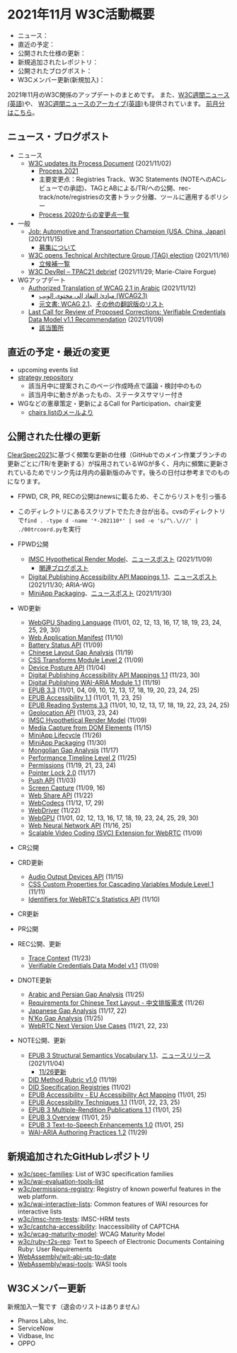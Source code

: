 # 2021年11月 W3C活動概要

- ニュース：
- 直近の予定：
- 公開された仕様の更新：
- 新規追加されたレポジトリ：
- 公開されたブログポスト：
- W3Cメンバー更新(新規加入)：

2021年11月のW3C関係のアップデートのまとめです。
また、[W3C週間ニュース(英語)](https://www.w3.org/News/Public/)や、
[W3C週間ニュースのアーカイブ(英語)](https://lists.w3.org/Archives/Public/w3c-announce/2021OctDec/subject.html)も提供されています。
[前月分はこちら](202110.md)。

## ニュース・ブログポスト

* ニュース
  * [W3C updates its Process Document](https://www.w3.org/blog/news/archives/9313) (2021/11/02)
    * [Process 2021](https://www.w3.org/2021/Process-20211102/)
    * 主要変更点：Registries Track、W3C Statements (NOTEへのACレビューでの承認)、TAGとABによる/TR/への公開、rec-track/note/registriesの文書トラック分離、ツールに適用するポリシー
    * [Process 2020からの変更点一覧](https://www.w3.org/2021/Process-20211102/#changes-2020)
* 一般
  * [Job: Automotive and Transportation Champion (USA, China, Japan)](https://www.w3.org/blog/news/archives/9330) (2021/11/15)
    * [募集について](https://www.w3.org/Consortium/Recruitment/#2021-automotive-champion)
  * [W3C opens Technical Architecture Group (TAG) election](https://www.w3.org/blog/news/archives/9338) (2021/11/16)
    * [立候補一覧](https://www.w3.org/2021/11/16-tag-nominations)
  * [W3C DevRel – TPAC21 debrief](https://www.w3.org/blog/2021/11/w3c-devrel-tpac21-debrief/) (2021/11/29; Marie-Claire Forgue)
* WGアップデート
  * [Authorized Translation of WCAG 2.1 in Arabic](https://www.w3.org/blog/news/archives/9327) (2021/11/12)
    * [مبادئ النفاذ إلى محتوى الويب (WCAG2.1)](https://www.w3.org/Translations/WCAG21-ar/)
    * [元文書: WCAG 2.1](https://www.w3.org/TR/2018/REC-WCAG21-20180605/)、[その他の翻訳版のリスト](https://www.w3.org/WAI/standards-guidelines/wcag/translations/)
  * [Last Call for Review of Proposed Corrections: Verifiable Credentials Data Model v1.1 Recommendation](https://www.w3.org/blog/news/archives/9324) (2021/11/09)
    * [該当箇所](https://www.w3.org/TR/2021/REC-vc-data-model-20211109/#dfn-credential)

## 直近の予定・最近の変更

* upcoming events list
* [strategy repository](https://github.com/w3c/strategy/issues)
  * 該当月中に提案されこのページ作成時点で議論・検討中のもの
  * 該当月中に動きがあったもの、ステータスサマリー付き
* WGなどの憲章策定・更新によるCall for Participation、chair変更
  * [chairs listのメールより](https://lists.w3.org/Archives/Member/chairs/)

## 公開された仕様の更新

[ClearSpec2021](https://github.com/w3c/tr-pages/blob/main/clearspec2021.md)に基づく頻繁な更新の仕様（GitHubでのメイン作業ブランチの更新ごとに/TR/を更新する）が採用されているWGが多く、月内に頻繁に更新されているためでリンク先は月内の最新版のみです。後ろの日付は参考までのものになります。

* FPWD, CR, PR, RECの公開はnewsに載るため、そこからリストを引っ張る
* このディレクトリにあるスクリプトでたたき台が出る。cvsのディレクトリで`find . -type d -name '*-202110*' | sed -e 's/^\.\///' | ./00trcoord.py`を実行

* FPWD公開
  * [IMSC Hypothetical Render Model](https://www.w3.org/TR/2021/WD-imsc-hrm-20211109/)、[ニュースポスト](https://www.w3.org/blog/news/archives/9318) (2021/11/09)
    * [関連ブログポスト](https://www.w3.org/blog/2021/08/keeping-the-complexity-of-imsc-documents-under-control/)
  * [Digital Publishing Accessibility API Mappings 1.1](https://www.w3.org/TR/2021/WD-dpub-aam-1.1-20211130/)、[ニュースポスト](https://www.w3.org/blog/news/archives/9349) (2021/11/30; ARIA-WG)
  * [MiniApp Packaging](https://www.w3.org/TR/2021/WD-miniapp-packaging-20211130/)、[ニュースポスト](https://www.w3.org/blog/news/archives/9346) (2021/11/30)
* WD更新
  * [WebGPU Shading Language](https://www.w3.org/TR/2021/WD-WGSL-20211130/) (11/01, 02, 12, 13, 16, 17, 18, 19, 23, 24, 25, 29, 30)
  * [Web Application Manifest](https://www.w3.org/TR/2021/WD-appmanifest-20211110/) (11/10)
  * [Battery Status API](https://www.w3.org/TR/2021/WD-battery-status-20211109/) (11/09)
  * [Chinese Layout Gap Analysis](https://www.w3.org/TR/2021/WD-clreq-gap-20211119/) (11/19)
  * [CSS Transforms Module Level 2](https://www.w3.org/TR/2021/WD-css-transforms-2-20211109/) (11/09)
  * [Device Posture API](https://www.w3.org/TR/2021/WD-device-posture-20211104/) (11/04)
  * [Digital Publishing Accessibility API Mappings 1.1](https://www.w3.org/TR/2021/WD-dpub-aam-1.1-20211130/) (11/23, 30)
  * [Digital Publishing WAI-ARIA Module 1.1](https://www.w3.org/TR/2021/WD-dpub-aria-1.1-20211119/) (11/19)
  * [EPUB 3.3](https://www.w3.org/TR/2021/WD-epub-33-20211125/) (11/01, 04, 09, 10, 12, 13, 17, 18, 19, 20, 23, 24, 25)
  * [EPUB Accessibility 1.1](https://www.w3.org/TR/2021/WD-epub-a11y-11-20211125/) (11/01, 11, 23, 25)
  * [EPUB Reading Systems 3.3](https://www.w3.org/TR/2021/WD-epub-rs-33-20211125/) (11/01, 10, 12, 13, 17, 18, 19, 22, 23, 24, 25)
  * [Geolocation API](https://www.w3.org/TR/2021/WD-geolocation-20211124/) (11/03, 23, 24)
  * [IMSC Hypothetical Render Model](https://www.w3.org/TR/2021/WD-imsc-hrm-20211109/) (11/09)
  * [Media Capture from DOM Elements](https://www.w3.org/TR/2021/WD-mediacapture-fromelement-20211115/) (11/15)
  * [MiniApp Lifecycle](https://www.w3.org/TR/2021/WD-miniapp-lifecycle-20211126/) (11/26)
  * [MiniApp Packaging](https://www.w3.org/TR/2021/WD-miniapp-packaging-20211130/) (11/30)
  * [Mongolian Gap Analysis](https://www.w3.org/TR/2021/WD-mong-gap-20211117/) (11/17)
  * [Performance Timeline Level 2](https://www.w3.org/TR/2021/WD-performance-timeline-2-20211125/) (11/25)
  * [Permissions](https://www.w3.org/TR/2021/WD-permissions-20211124/) (11/19, 21, 23, 24)
  * [Pointer Lock 2.0](https://www.w3.org/TR/2021/WD-pointerlock-2-20211117/) (11/17)
  * [Push API](https://www.w3.org/TR/2021/WD-push-api-20211103/) (11/03)
  * [Screen Capture](https://www.w3.org/TR/2021/WD-screen-capture-20211116/) (11/09, 16)
  * [Web Share API](https://www.w3.org/TR/2021/WD-web-share-20211122/) (11/22)
  * [WebCodecs](https://www.w3.org/TR/2021/WD-webcodecs-20211129/) (11/12, 17, 29)
  * [WebDriver](https://www.w3.org/TR/2021/WD-webdriver2-20211122/) (11/22)
  * [WebGPU](https://www.w3.org/TR/2021/WD-webgpu-20211130/) (11/01, 02, 12, 13, 16, 17, 18, 19, 23, 24, 25, 29, 30)
  * [Web Neural Network API](https://www.w3.org/TR/2021/WD-webnn-20211125/) (11/16, 25)
  * [Scalable Video Coding (SVC) Extension for WebRTC](https://www.w3.org/TR/2021/WD-webrtc-svc-20211109/) (11/09)
* CR公開
* CRD更新
  * [Audio Output Devices API](https://www.w3.org/TR/2021/CRD-audio-output-20211115/) (11/15)
  * [CSS Custom Properties for Cascading Variables Module Level 1](https://www.w3.org/TR/2021/CRD-css-variables-1-20211111/) (11/11)
  * [Identifiers for WebRTC's Statistics API](https://www.w3.org/TR/2021/CRD-webrtc-stats-20211110/) (11/10)
* CR更新
* PR公開
* REC公開、更新
  * [Trace Context](https://www.w3.org/TR/2021/REC-trace-context-1-20211123/) (11/23)
  * [Verifiable Credentials Data Model v1.1](https://www.w3.org/TR/2021/REC-vc-data-model-20211109/) (11/09)
* DNOTE更新
  * [Arabic and Persian Gap Analysis](https://www.w3.org/TR/2021/DNOTE-alreq-gap-20211125/) (11/25)
  * [Requirements for Chinese Text Layout - 中文排版需求](https://www.w3.org/TR/2021/DNOTE-clreq-20211126/) (11/26)
  * [Japanese Gap Analysis](https://www.w3.org/TR/2021/DNOTE-jpan-gap-20211122/) (11/17, 22)
  * [N’Ko Gap Analysis](https://www.w3.org/TR/2021/DNOTE-nkoo-gap-20211125/) (11/25)
  * [WebRTC Next Version Use Cases](https://www.w3.org/TR/2021/DNOTE-webrtc-nv-use-cases-20211123/) (11/21, 22, 23)
* NOTE公開、更新
  * [EPUB 3 Structural Semantics Vocabulary 1.1](https://www.w3.org/TR/2021/NOTE-epub-ssv-11-20211104/)、[ニュースリリース](https://www.w3.org/blog/news/archives/9307) (2021/11/04)
    * [11/26更新](https://www.w3.org/TR/2021/NOTE-epub-ssv-11-20211126/)
  * [DID Method Rubric v1.0](https://www.w3.org/TR/2021/NOTE-did-rubric-20211119/) (11/19)
  * [DID Specification Registries](https://www.w3.org/TR/2021/NOTE-did-spec-registries-20211102/) (11/02)
  * [EPUB Accessibility - EU Accessibility Act Mapping](https://www.w3.org/TR/2021/NOTE-epub-a11y-eaa-mapping-20211125/) (11/01, 25)
  * [EPUB Accessibility Techniques 1.1](https://www.w3.org/TR/2021/NOTE-epub-a11y-tech-11-20211125/) (11/01, 22, 23, 25)
  * [EPUB 3 Multiple-Rendition Publications 1.1](https://www.w3.org/TR/2021/NOTE-epub-multi-rend-11-20211125/) (11/01, 25)
  * [EPUB 3 Overview](https://www.w3.org/TR/2021/NOTE-epub-overview-33-20211125/) (11/01, 25)
  * [EPUB 3 Text-to-Speech Enhancements 1.0](https://www.w3.org/TR/2021/NOTE-epub-tts-10-20211125/) (11/01, 25)
  * [WAI-ARIA Authoring Practices 1.2](https://www.w3.org/TR/2021/NOTE-wai-aria-practices-1.2-20211129/) (11/29)

## 新規追加されたGitHubレポジトリ

* [w3c/spec-families](https://github.com/w3c/spec-families): List of W3C specification families
* [w3c/wai-evaluation-tools-list](https://github.com/w3c/wai-evaluation-tools-list)
* [w3c/permissions-registry](https://github.com/w3c/permissions-registry): Registry of known powerful features in the web platform.
* [w3c/wai-interactive-lists](https://github.com/w3c/wai-interactive-lists): Common features of WAI resources for interactive lists
* [w3c/imsc-hrm-tests](https://github.com/w3c/imsc-hrm-tests): IMSC-HRM tests
* [w3c/captcha-accessibility](https://github.com/w3c/captcha-accessibility): Inaccessibility of CAPTCHA
* [w3c/wcag-maturity-model](https://github.com/w3c/wcag-maturity-model): WCAG Maturity Model
* [w3c/ruby-t2s-req](https://github.com/w3c/ruby-t2s-req): Text to Speech of Electronic Documents Containing Ruby: User Requirements
* [WebAssembly/wit-abi-up-to-date](https://github.com/WebAssembly/wit-abi-up-to-date)
* [WebAssembly/wasi-tools](https://github.com/WebAssembly/wasi-tools): WASI tools

## W3Cメンバー更新

新規加入一覧です（退会のリストはありません）

* Pharos Labs, Inc.
* ServiceNow
* Vidbase, Inc
* OPPO
